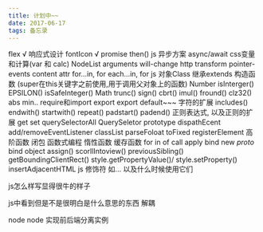 ```yaml
---
title: 计划中~~
date: 2017-06-17
tags: 备忘录
---
```


<!--more-->
flex √
响应式设计
fontIcon √
promise  then()
js 异步方案 async/await
css变量和计算(var 和 calc)
NodeList arguments
will-change
http
transform
pointer-events
content attr
for...in, for each...in, for 
js 对象Class 继承extends 构造函数 (super在this关键字之前使用,用于调用父对象上的函数)
Number isInterger() EPSILON() isSafeInteger()
Math trunc() sign() cbrt() imul() fround() clz32() abs min..
require和import export  export default~~~
字符的扩展 includes() endwith() startwith() repeat() padstart() padend()
正则表达式, 以及正则的扩展
get set 
querySelectorAll QuerySeletor
prototype
dispathEcent add/removeEventListener
classList
parseFoloat
toFixed
registerElement
高阶函数
闭包
函数式编程
惰性函数
缓存函数
for in of 
call apply bind
new
_proto_
bind
object assign()
scorllIntoview()
previousSibling()
getBoundingClientRect()
style.getPropertyValue()/ style.setProperty()
insertAdjacentHTML
js 修饰符 如... 以及什么时候使用它们

js怎么样写显得很牛的样子

js中看到但是不是很明白是什么意思的东西
	解耦


node 
node 实现前后端分离实例



